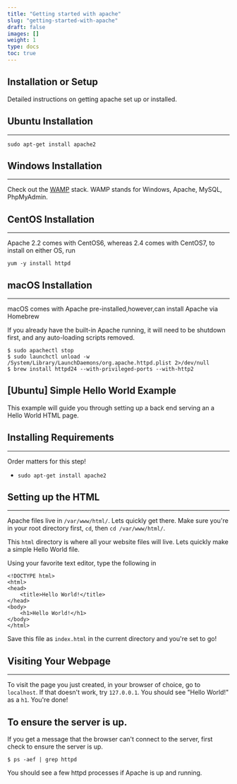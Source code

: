 ```yaml
---
title: "Getting started with apache"
slug: "getting-started-with-apache"
draft: false
images: []
weight: 1
type: docs
toc: true
---
```


## Installation or Setup
Detailed instructions on getting apache set up or installed.

## Ubuntu Installation ##
-----------------------
    sudo apt-get install apache2

## Windows Installation ##
-----------------------
Check out the [WAMP](http://www.wampserver.com/en/) stack. WAMP stands for Windows, Apache, MySQL, PhpMyAdmin.

## CentOS Installation ##
-----------------------
Apache 2.2 comes with CentOS6, whereas 2.4 comes with CentOS7, to install on either OS, run

    yum -y install httpd

## macOS Installation ##
-----------------------
macOS comes with Apache pre-installed,however,can install Apache via Homebrew

If you already have the built-in Apache running, it will need to be shutdown first, and any auto-loading scripts removed.

    $ sudo apachectl stop
    $ sudo launchctl unload -w /System/Library/LaunchDaemons/org.apache.httpd.plist 2>/dev/null
    $ brew install httpd24 --with-privileged-ports --with-http2

## [Ubuntu] Simple Hello World Example
This example will guide you through setting up a back end serving an a Hello World HTML page.

## Installing Requirements ##
----------
Order matters for this step!

- `sudo apt-get install apache2`  

## Setting up the HTML ##
----------
Apache files live in `/var/www/html/`. Lets quickly get there. Make sure you're in your root directory first, `cd`, then `cd /var/www/html/`.

This `html` directory is where all your website files will live. Lets quickly make a simple Hello World file.

Using your favorite text editor, type the following in

    <!DOCTYPE html>
    <html>
    <head>
        <title>Hello World!</title>
    </head>
    <body>
        <h1>Hello World!</h1>
    </body>
    </html>
 
Save this file as `index.html` in the current directory and you're set to go!

## Visiting Your Webpage ##
----------
To visit the page you just created, in your browser of choice, go to `localhost`. If that doesn't work, try `127.0.0.1`. You should see "Hello World!" as a `h1`. You're done!

    
    


## To ensure the server is up.
If you get a message that the browser can't connect to the server, first check to ensure the server is up.

    $ ps -aef | grep httpd
You should see a few httpd processes if Apache is up and running.


